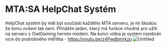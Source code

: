 # MTA:SA HelpChat Systém
HelpChat systém by měl být součástí každého MTA serveru, je mi škodou že tomu ovšem tak není. Přináším jeden, který má funkce vhodné pro užití na serveru s OwlGaming herním módem. Na konci videa je systém rozebrán více do podrobného měřítka - https://youtu.be/z4Pwdbmrkzo
![Untitled](https://github.com/Lukkay/mtasa-helpchat-system/assets/162629758/b8c64d54-608f-43ff-a96d-da8a716b2cdc)
